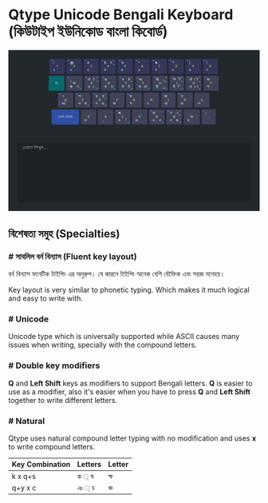 # Qtype Unicode Bengali Keyboard (কিউটাইপ ইউনিকোড বাংলা কিবোর্ড)

![Layout](https://github.com/sajibsrs/Qtype/blob/master/img.png)


## বিশেষত্য সমুহ (Specialties)

### # সাবলিল বর্ন বিন্যাস (Fluent key layout)
বর্ন বিন্যাস ফনেটিক টাইপিং এর অনুরুপ। যে কারনে টাইপিং অনেক বেশি যৌক্তিক এবং সহজ মনেহয়।

Key layout is very similar to phonetic typing. Which makes it much logical and easy to write with.

### # Unicode
Unicode type which is universally supported while ASCII causes many issues when writing, specially with the compound letters.

### # Double key modifiers
**Q** and **Left Shift** keys as modifiers to support Bengali letters. **Q** is easier to use as a modifier, also it's easier when you have to press **Q** and **Left Shift** together to write different letters.

### # Natural
Qtype uses natural compound letter typing with no modification and uses **x** to write compound letters.

 | Key Combination | Letters | Letter |
 | --------------- | ------- | ------ |
 | k x q+s         | ক   ্ ষ | ক্ষ     |
 | q+y x c         | ঞ ্ চ    | ঞ্চ     |
